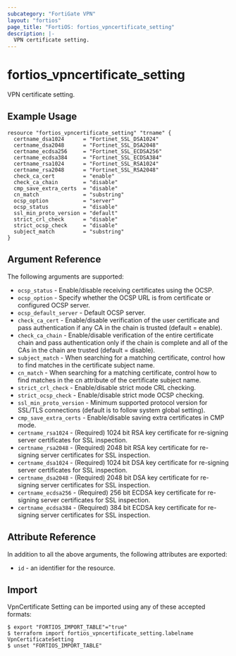 ```yaml
---
subcategory: "FortiGate VPN"
layout: "fortios"
page_title: "FortiOS: fortios_vpncertificate_setting"
description: |-
  VPN certificate setting.
---
```


# fortios_vpncertificate_setting
VPN certificate setting.

## Example Usage

```hcl
resource "fortios_vpncertificate_setting" "trname" {
  certname_dsa1024      = "Fortinet_SSL_DSA1024"
  certname_dsa2048      = "Fortinet_SSL_DSA2048"
  certname_ecdsa256     = "Fortinet_SSL_ECDSA256"
  certname_ecdsa384     = "Fortinet_SSL_ECDSA384"
  certname_rsa1024      = "Fortinet_SSL_RSA1024"
  certname_rsa2048      = "Fortinet_SSL_RSA2048"
  check_ca_cert         = "enable"
  check_ca_chain        = "disable"
  cmp_save_extra_certs  = "disable"
  cn_match              = "substring"
  ocsp_option           = "server"
  ocsp_status           = "disable"
  ssl_min_proto_version = "default"
  strict_crl_check      = "disable"
  strict_ocsp_check     = "disable"
  subject_match         = "substring"
}
```

## Argument Reference


The following arguments are supported:

* `ocsp_status` - Enable/disable receiving certificates using the OCSP.
* `ocsp_option` - Specify whether the OCSP URL is from certificate or configured OCSP server.
* `ocsp_default_server` - Default OCSP server.
* `check_ca_cert` - Enable/disable verification of the user certificate and pass authentication if any CA in the chain is trusted (default = enable).
* `check_ca_chain` - Enable/disable verification of the entire certificate chain and pass authentication only if the chain is complete and all of the CAs in the chain are trusted (default = disable).
* `subject_match` - When searching for a matching certificate, control how to find matches in the certificate subject name.
* `cn_match` - When searching for a matching certificate, control how to find matches in the cn attribute of the certificate subject name.
* `strict_crl_check` - Enable/disable strict mode CRL checking.
* `strict_ocsp_check` - Enable/disable strict mode OCSP checking.
* `ssl_min_proto_version` - Minimum supported protocol version for SSL/TLS connections (default is to follow system global setting).
* `cmp_save_extra_certs` - Enable/disable saving extra certificates in CMP mode.
* `certname_rsa1024` - (Required) 1024 bit RSA key certificate for re-signing server certificates for SSL inspection.
* `certname_rsa2048` - (Required) 2048 bit RSA key certificate for re-signing server certificates for SSL inspection.
* `certname_dsa1024` - (Required) 1024 bit DSA key certificate for re-signing server certificates for SSL inspection.
* `certname_dsa2048` - (Required) 2048 bit DSA key certificate for re-signing server certificates for SSL inspection.
* `certname_ecdsa256` - (Required) 256 bit ECDSA key certificate for re-signing server certificates for SSL inspection.
* `certname_ecdsa384` - (Required) 384 bit ECDSA key certificate for re-signing server certificates for SSL inspection.


## Attribute Reference

In addition to all the above arguments, the following attributes are exported:
* `id` - an identifier for the resource.

## Import

VpnCertificate Setting can be imported using any of these accepted formats:
```
$ export "FORTIOS_IMPORT_TABLE"="true"
$ terraform import fortios_vpncertificate_setting.labelname VpnCertificateSetting
$ unset "FORTIOS_IMPORT_TABLE"
```
